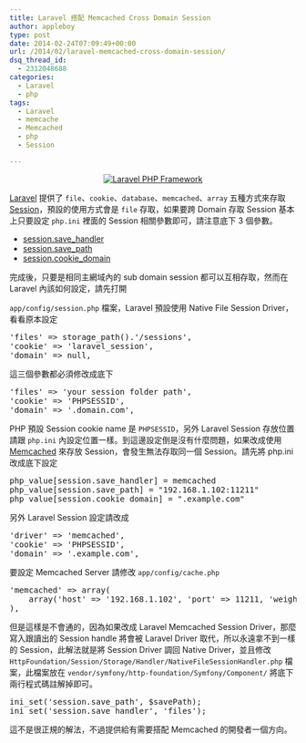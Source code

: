 ```yaml
---
title: Laravel 搭配 Memcached Cross Domain Session
author: appleboy
type: post
date: 2014-02-24T07:09:49+00:00
url: /2014/02/laravel-memcached-cross-domain-session/
dsq_thread_id:
  - 2312048688
categories:
  - Laravel
  - php
tags:
  - Laravel
  - memcache
  - Memcached
  - php
  - Session

---
```

<div style="margin:0 auto; text-align:center">
  <a href="https://www.flickr.com/photos/appleboy/6248708214/" title="Laravel PHP Framework by appleboy46, on Flickr"><img src="https://i0.wp.com/farm7.static.flickr.com/6038/6248708214_ef1133d0e9_o.png?resize=283%2C101&#038;ssl=1" alt="Laravel PHP Framework" data-recalc-dims="1" /></a>
</div>

[Laravel][1] 提供了 `file`、`cookie`、`database`、`memcached`、`array` 五種方式來存取 [Session][2]，預設的使用方式會是 `file` 存取，如果要跨 Domain 存取 Session 基本上只要設定 `php.ini` 裡面的 Session 相關參數即可，請注意底下 3 個參數。

  * [session.save_handler][3]
  * [session.save_path][4]
  * [session.cookie_domain][5]

<!--more--> 完成後，只要是相同主網域內的 sub domain session 都可以互相存取，然而在 Laravel 內該如何設定，請先打開 

`app/config/session.php` 檔案，Laravel 預設使用 Native File Session Driver，看看原本設定

<div>
  <pre class="brush: php; title: ; notranslate" title="">'files' => storage_path().'/sessions',
'cookie' => 'laravel_session',
'domain' => null,</pre>
</div>

這三個參數都必須修改成底下

<div>
  <pre class="brush: php; title: ; notranslate" title="">'files' => 'your session folder path',
'cookie' => 'PHPSESSID',
'domain' => '.domain.com',</pre>
</div>

PHP 預設 Session cookie name 是 `PHPSESSID`，另外 Laravel Session 存放位置請跟 `php.ini` 內設定位置一樣。到這邊設定倒是沒有什麼問題，如果改成使用 [Memcached][6] 來存放 Session，會發生無法存取同一個 Session。請先將 php.ini 改成底下設定

<div>
  <pre class="brush: bash; title: ; notranslate" title="">php_value[session.save_handler] = memcached
php_value[session.save_path] = "192.168.1.102:11211"
php_value[session.cookie_domain] = ".example.com"</pre>
</div>

另外 Laravel Session 設定請改成

<div>
  <pre class="brush: php; title: ; notranslate" title="">'driver' => 'memcached',
'cookie' => 'PHPSESSID',
'domain' => '.example.com',</pre>
</div>

要設定 Memcached Server 請修改 `app/config/cache.php`

<div>
  <pre class="brush: php; title: ; notranslate" title="">'memcached' => array(
    array('host' => '192.168.1.102', 'port' => 11211, 'weight' => 100),
),</pre>
</div>

但是這樣是不會通的，因為如果改成 Laravel Memcached Session Driver，那麼寫入跟讀出的 Session handle 將會被 Laravel Driver 取代，所以永遠拿不到一樣的 Session，此解法就是將 Session Driver 調回 Native Driver，並且修改 `HttpFoundation/Session/Storage/Handler/NativeFileSessionHandler.php` 檔案，此檔案放在 `vendor/symfony/http-foundation/Symfony/Component/` 將底下兩行程式碼註解掉即可。

<div>
  <pre class="brush: php; title: ; notranslate" title="">ini_set('session.save_path', $savePath);
ini_set('session.save_handler', 'files');</pre>
</div>

這不是很正規的解法，不過提供給有需要搭配 Memcached 的開發者一個方向。

 [1]: http://laravel.com/
 [2]: http://laravel.com/docs/session
 [3]: http://tw1.php.net/manual/en/session.configuration.php#ini.session.save-path
 [4]: http://tw1.php.net/manual/en/session.configuration.php#ini.session.save-handler
 [5]: http://tw1.php.net/manual/en/session.configuration.php#ini.session.cookie-domain
 [6]: http://memcached.org/